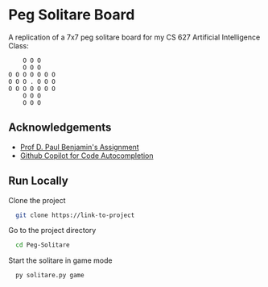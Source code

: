 # Peg Solitare Board

A replication of a 7x7 peg solitare board for my CS 627 Artificial Intelligence Class:

```
    O O O    
    O O O
O O O O O O O
O O O . O O O
O O O O O O O
    O O O
    O O O
```
## Acknowledgements

 - [Prof D. Paul Benjamin's Assignment](https://csis.pace.edu/~benjamin/teaching/cs627online/webfiles/hmwk.2.html)
 - [Github Copilot for Code Autocompletion](https://github.com/features/copilot)

## Run Locally

Clone the project

```bash
  git clone https://link-to-project
```

Go to the project directory

```bash
  cd Peg-Solitare
```

Start the solitare in game mode

```bash
  py solitare.py game
```
